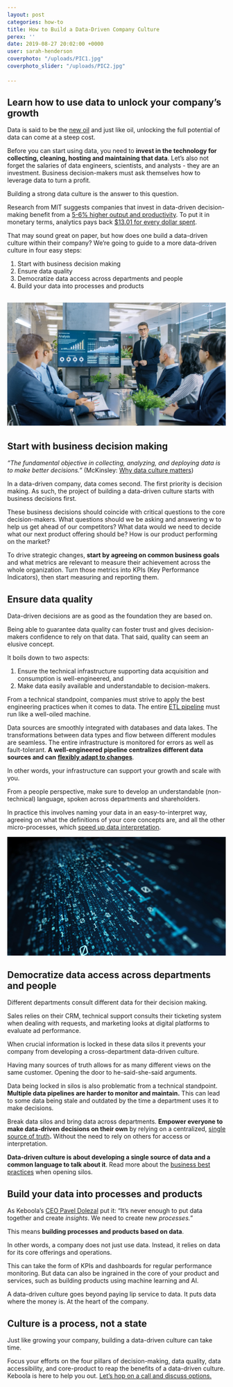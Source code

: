```yaml
---
layout: post
categories: how-to
title: How to Build a Data-Driven Company Culture
perex: ''
date: 2019-08-27 20:02:00 +0000
user: sarah-henderson
coverphoto: "/uploads/PIC1.jpg"
coverphoto_slider: "/uploads/PIC2.jpg"

---
```

## Learn how to use data to unlock your company’s growth

Data is said to be the [new oil](https://www.economist.com/leaders/2017/05/06/the-worlds-most-valuable-resource-is-no-longer-oil-but-data) and just like oil, unlocking the full potential of data can come at a steep cost.

Before you can start using data, you need to **invest in the technology for collecting, cleaning, hosting and maintaining that data**. Let’s also not forget the salaries of data engineers, scientists, and analysts - they are an investment. Business decision-makers must ask themselves how to leverage data to turn a profit.

Building a strong data culture is the answer to this question.

Research from MIT suggests companies that invest in data-driven decision-making benefit from a [5-6% higher output and productivity](https://papers.ssrn.com/sol3/papers.cfm?abstract_id=1819486). To put it in monetary terms, analytics pays back [$13.01 for every dollar spent](https://nucleusresearch.com/research/single/analytics-pays-back-13-01-for-every-dollar-spent/).

That may sound great on paper, but how does one build a data-driven culture within their company? We’re going to guide to a more data-driven culture in four easy steps:

1. Start with business decision making
2. Ensure data quality
3. Democratize data access across departments and people
4. Build your data into processes and products

## ![](/uploads/PIC1-1.jpg)

## Start with business decision making

_“The fundamental objective in collecting, analyzing, and deploying data is to make better decisions.”_ (McKinsley: [Why data culture matters](https://www.mckinsey.com/business-functions/mckinsey-analytics/our-insights/why-data-culture-matters))

In a data-driven company, data comes second. The first priority is decision making. As such, the project of building a data-driven culture starts with business decisions first.

These business decisions should coincide with critical questions to the core decision-makers. What questions should we be asking and answering w to help us get ahead of our competitors? What data would we need to decide what our next product offering should be? How is our product performing on the market?

To drive strategic changes, **start by agreeing on common business goals** and what metrics are relevant to measure their achievement across the whole organization. Turn those metrics into KPIs (Key Performance Indicators), then start measuring and reporting them.

## Ensure data quality

Data-driven decisions are as good as the foundation they are based on.

Being able to guarantee data quality can foster trust and gives decision-makers confidence to rely on that data. That said, quality can seem an elusive concept.

It boils down to two aspects:

1. Ensure the technical infrastructure supporting data acquisition and consumption is well-engineered, and
2. Make data easily available and understandable to decision-makers.

From a technical standpoint, companies must strive to apply the best engineering practices when it comes to data. The entire [ETL pipeline](https://www.stitchdata.com/etldatabase/etl-process/) must run like a well-oiled machine.

Data sources are smoothly integrated with databases and data lakes. The transformations between data types and flow between different modules are seamless. The entire infrastructure is monitored for errors as well as fault-tolerant. **A well-engineered pipeline centralizes different data sources and can** [**flexibly adapt to changes**](https://www.stitchdata.com/etldatabase/etl-challenges/).

In other words, your infrastructure can support your growth and scale with you.

From a people perspective, make sure to develop an understandable (non-technical) language, spoken across departments and shareholders.

In practice this involves naming your data in an easy-to-interpret way, agreeing on what the definitions of your core concepts are, and all the other micro-processes, which [speed up data interpretation](https://techcrunch.com/2017/06/23/five-building-blocks-of-a-data-driven-culture/).

![](/uploads/PIC2.jpg)

## Democratize data access across departments and people

Different departments consult different data for their decision making.

Sales relies on their CRM, technical support consults their ticketing system when dealing with requests, and marketing looks at digital platforms to evaluate ad performance.

When crucial information is locked in these data silos it prevents your company from developing a cross-department data-driven culture.

Having many sources of truth allows for as many different views on the same customer. Opening the door to he-said-she-said arguments.

Data being locked in silos is also problematic from a technical standpoint. **Multiple data pipelines are harder to monitor and maintain.** This can lead to some data being stale and outdated by the time a department uses it to make decisions.

Break data silos and bring data across departments. **Empower everyone to make data-driven decisions on their own** by relying on a centralized, [single source of truth](https://whatis.techtarget.com/definition/single-source-of-truth-SSOT)**.** Without the need to rely on others for access or interpretation.

**Data-driven culture is about developing a single source of data and a common language to talk about it**. Read more about the [business best practices](https://blog.keboola.com/opening-silos-the-only-way-to-achieve-company-goals) when opening silos.

## Build your data into processes and products

As Keboola’s [CEO Pavel Dolezal](https://blog.keboola.com/pavel-dolezal-interview-lupa) put it: “It’s never enough to put data together and create _insights_. We need to create new _processes._”

This means **building processes and products based on data**.

In other words, a company does not just use data. Instead, it relies on data for its core offerings and operations.

This can take the form of KPIs and dashboards for regular performance monitoring. But data can also be ingrained in the core of your product and services, such as building products using machine learning and AI.

A data-driven culture goes beyond paying lip service to data. It puts data where the money is. At the heart of the company.

## Culture is a process, not a state

Just like growing your company, building a data-driven culture can take time.

Focus your efforts on the four pillars of decision-making, data quality, data accessibility, and core-product to reap the benefits of a data-driven culture. Keboola is here to help you out. [Let’s hop on a call and discuss options.](https://www.keboola.com/request-demo)